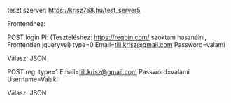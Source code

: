 teszt szerver: https://krisz768.hu/test_server5


Frontendhez:

POST login Pl: (Teszteléshez: https://reqbin.com/ szoktam használni, Frontenden jqueryvel)
  type=0
  Email=till.krisz@gmail.com
  Password=valami

  Válasz: JSON

POST reg:
  type=1
  Email=till.krisz@gmail.com
  Password=valami
  Username=Valaki
  
  Válasz: JSON
